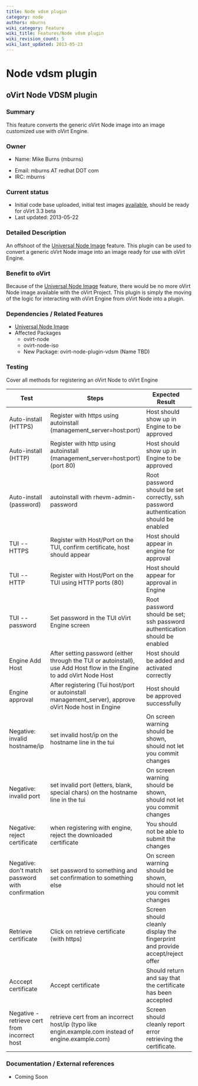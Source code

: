 ```yaml
---
title: Node vdsm plugin
category: node
authors: mburns
wiki_category: Feature
wiki_title: Features/Node vdsm plugin
wiki_revision_count: 5
wiki_last_updated: 2013-05-23
---
```


# Node vdsm plugin

## oVirt Node VDSM plugin

### Summary

This feature converts the generic oVirt Node image into an image customized use with oVirt Engine.

### Owner

*   Name: Mike Burns (mburns)

<!-- -->

*   Email: mburns AT redhat DOT com
*   IRC: mburns

### Current status

*   Initial code base uploaded, initial test images [available](http://resources.ovirt.org/releases/node-base/beta/iso/), should be ready for oVirt 3.3 beta
*   Last updated: 2013-05-22

### Detailed Description

An offshoot of the [Universal Node Image](/develop/release-management/features/node/universal-image/) feature. This plugin can be used to convert a generic oVirt Node image into an image ready for use with oVirt Engine.

### Benefit to oVirt

Because of the [Universal Node Image](/develop/release-management/features/node/universal-image/) feature, there would be no more oVirt Node image available with the oVirt Project. This plugin is simply the moving of the logic for interacting with oVirt Engine from oVirt Node into a plugin.

### Dependencies / Related Features

*   [Universal Node Image](/develop/release-management/features/node/universal-image/)
*   Affected Packages
    -   ovirt-node
    -   ovirt-node-iso
    -   New Package: ovirt-node-plugin-vdsm (Name TBD)

### Testing

Cover all methods for registering an oVirt Node to oVirt Engine

| Test                                             | Steps                                                                                                                  | Expected Result                                                                      | Status | Version |
|--------------------------------------------------|------------------------------------------------------------------------------------------------------------------------|--------------------------------------------------------------------------------------|--------|---------|
| Auto-install (HTTPS)                             | Register with https using autoinstall (management_server=host:port)                                                   | Host should show up in Engine to be approved                                         |        |         |
| Auto-install (HTTP)                              | Register with http using autoinstall (management_server=host:port) (port 80)                                          | Host should show up in Engine to be approved                                         |        |         |
| Auto-install (password)                          | autoinstall with rhevm-admin-password                                                                                  | Root password should be set correctly, ssh password authentication should be enabled |        |         |
| TUI -- HTTPS                                     | Register with Host/Port on the TUI, confirm certificate, host should appear                                            | Host should appear in engine for approval                                            |        |         |
| TUI -- HTTP                                      | Register with Host/Port on the TUI using HTTP ports (80)                                                               | Host should appear for approval in Engine                                            |        |         |
| TUI -- password                                  | Set password in the TUI oVirt Engine screen                                                                            | Root password should be set; ssh password authentication should be enabled           |        |         |
| Engine Add Host                                  | After setting password (either through the TUI or autoinstall), use Add Host flow in the Engine to add oVirt Node Host | Host should be added and activated correctly                                         |        |         |
| Engine approval                                  | After registering (Tui host/port or autoinstall management_server), approve oVirt Node host in Engine                 | Host should be approved successfully                                                 |        |         |
| Negative: invalid hostname/ip                    | set invalid host/ip on the hostname line in the tui                                                                    | On screen warning should be shown, should not let you commit changes                 |        |         |
| Negative: invalid port                           | set invalid port (letters, blank, special chars) on the hostname line in the tui                                       | On screen warning should be shown, should not let you commit changes                 |        |         |
| Negative: reject certificate                     | when registering with engine, reject the downloaded certificate                                                        | You should not be able to submit the changes                                         |        |         |
| Negative: don't match password with confirmation | set password to something and set confirmation to something else                                                       | On screen warning should be shown, should not let you commit changes                 |        |         |
| Retrieve certificate                             | Click on retrieve certificate (with https)                                                                             | Screen should cleanly display the fingerprint and provide accept/reject offer        |        |         |
| Acccept certificate                              | Accept certificate                                                                                                     | Should return and say that the certificate has been accepted                         |        |         |
| Negative - retrieve cert from incorrect host     | retrieve cert from an incorrect host/ip (typo like engin.example.com instead of engine.example.com)                    | Screen should cleanly report error retrieving the certificate.                       |        |         |

### Documentation / External references

*   Coming Soon




